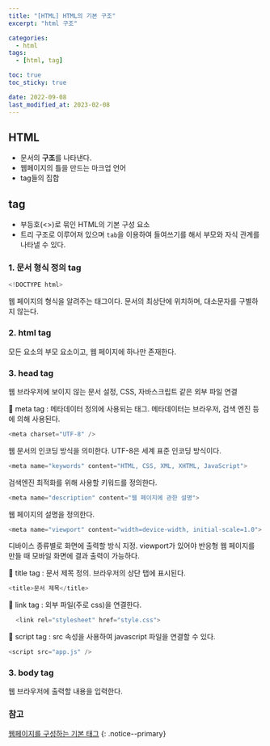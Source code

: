 ```yaml
---
title: "[HTML] HTML의 기본 구조"
excerpt: "html 구조"

categories:
  - html
tags:
  - [html, tag]

toc: true
toc_sticky: true

date: 2022-09-08
last_modified_at: 2023-02-08
---
```


## HTML

- 문서의 **구조**를 나타낸다.
- 웹페이지의 틀을 만드는 마크업 언어
- tag들의 집합

## tag

- 부등호(<>)로 묶인 HTML의 기본 구성 요소
- 트리 구조로 이루어져 있으며 `tab`을 이용하여 들여쓰기를 해서 부모와 자식 관계를 나타낼 수 있다.

### 1. 문서 형식 정의 tag

```javascript
<!DOCTYPE html>
```

웹 페이지의 형식을 알려주는 태그이다. 문서의 최상단에 위치하며, 대소문자를 구별하지 않는다.

### 2. html tag

모든 요소의 부모 요소이고, 웹 페이지에 하나만 존재한다.

### 3. head tag

웹 브라우저에 보이지 않는 문서 설정, CSS, 자바스크립트 같은 외부 파일 연결

📍 meta tag : 메타데이터 정의에 사용되는 태그. 메타데이터는 브라우저, 검색 엔진 등에 의해 사용된다.

```javascript
<meta charset="UTF-8" />
```

웹 문서의 인코딩 방식을 의미한다. UTF-8은 세계 표준 인코딩 방식이다.

```javascript
<meta name="keywords" content="HTML, CSS, XML, XHTML, JavaScript">
```

검색엔진 최적화를 위해 사용할 키워드를 정의한다.

```javascript
<meta name="description" content="웹 페이지에 관한 설명">
```

웹 페이지의 설명을 정의한다.

```javascript
<meta name="viewport" content="width=device-width, initial-scale=1.0">
```

디바이스 종류별로 화면에 출력할 방식 지정. viewport가 있어야 반응형 웹 페이지를 만들 때 모바일 화면에 결과 출력이 가능하다.

📍 title tag : 문서 제목 정의. 브라우저의 상단 탭에 표시된다.

```javascript
<title>문서 제목</title>
```

📍 link tag : 외부 파일(주로 css)을 연결한다.

```javascript
  <link rel="stylesheet" href="style.css">
```

📍 script tag : src 속성을 사용하여 javascript 파일을 연결할 수 있다.

```javascript
<script src="app.js" />
```

### 3. body tag

웹 브라우저에 출력할 내용을 입력한다.

### 참고

[웹페이지를 구성하는 기본 태그](https://poiemaweb.com/html5-tag-basic)
{: .notice--primary}
